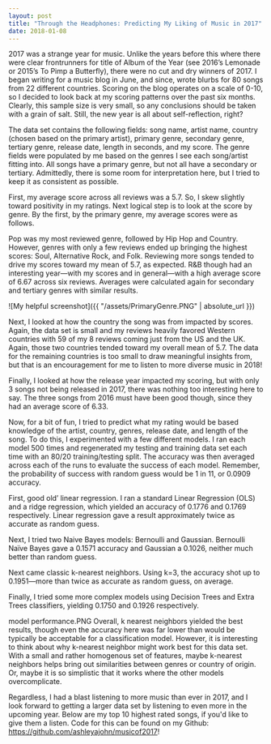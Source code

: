 ```yaml
---
layout: post
title: "Through the Headphones: Predicting My Liking of Music in 2017"
date: 2018-01-08
---
```

2017 was a strange year for music. Unlike the years before this where there were clear frontrunners for title of Album of the Year (see 2016’s Lemonade or 2015’s To Pimp a Butterfly), there were no cut and dry winners of 2017. I began writing for a music blog in June, and since, wrote blurbs for 80 songs from 22 different countries. Scoring on the blog operates on a scale of 0-10, so I decided to look back at my scoring patterns over the past six months. Clearly, this sample size is very small, so any conclusions should be taken with a grain of salt. Still, the new year is all about self-reflection, right?

The data set contains the following fields: song name, artist name, country (chosen based on the primary artist), primary genre, secondary genre, tertiary genre, release date, length in seconds, and my score. The genre fields were populated by me based on the genres I see each song/artist fitting into. All songs have a primary genre, but not all have a secondary or tertiary. Admittedly, there is some room for interpretation here, but I tried to keep it as consistent as possible.

First, my average score across all reviews was a 5.7. So, I skew slightly toward positivity in my ratings. Next logical step is to look at the score by genre. By the first, by the primary genre, my average scores were as follows.

Pop was my most reviewed genre, followed by Hip Hop and Country. However, genres with only a few reviews ended up bringing the highest scores: Soul, Alternative Rock, and Folk. Reviewing more songs tended to drive my scores toward my mean of 5.7, as expected. R&B though had an interesting year—with my scores and in general—with a high average score of 6.67 across six reviews.  Averages were calculated again for secondary and tertiary genres with similar results.

![My helpful screenshot]({{ "/assets/PrimaryGenre.PNG" | absolute_url }})

 
Next, I looked at how the country the song was from impacted by scores. Again, the data set is small and my reviews heavily favored Western countries with 59 of my 8 reviews coming just from the US and the UK. Again, those two countries tended toward my overall mean of 5.7. The data for the remaining countries is too small to draw meaningful insights from, but that is an encouragement for me to listen to more diverse music in 2018!

Finally, I looked at how the release year impacted my scoring, but with only 3 songs not being released in 2017, there was nothing too interesting here to say. The three songs from 2016 must have been good though, since they had an average score of 6.33.

Now, for a bit of fun, I tried to predict what my rating would be based knowledge of the artist, country, genres, release date, and length of the song. To do this, I experimented with a few different models. I ran each model 500 times and regenerated my testing and training data set each time with an 80/20 training/testing split. The accuracy was then averaged across each of the runs to evaluate the success of each model. Remember, the probability of success with random guess would be 1 in 11, or 0.0909 accuracy.

First, good old’ linear regression. I ran a standard Linear Regression (OLS) and a ridge regression, which yielded an accuracy of 0.1776 and 0.1769 respectively. Linear regression gave a result approximately twice as accurate as random guess.

Next, I tried two Naive Bayes models: Bernoulli and Gaussian. Bernoulli Naïve Bayes gave a 0.1571 accuracy and Gaussian a 0.1026, neither much better than random guess.

Next came classic k-nearest neighbors. Using k=3, the accuracy shot up to 0.1951—more than twice as accurate as random guess, on average.

Finally, I tried some more complex models using Decision Trees and Extra Trees classifiers, yielding 0.1750 and 0.1926 respectively.

model performance.PNG
Overall, k nearest neighbors yielded the best results, though even the accuracy here was far lower than would be typically be acceptable for a classification model. However, it is interesting to think about why k-nearest neighbor might work best for this data set. With a small and rather homogenous set of features, maybe k-nearest neighbors helps bring out similarities between genres or country of origin. Or, maybe it is so simplistic that it works where the other models overcomplicate.

Regardless, I had a blast listening to more music than ever in 2017, and I look forward to getting a larger data set by listening to even more in the upcoming year. Below are my top 10 highest rated songs, if you'd like to give them a listen. Code for this can be found on my Github: https://github.com/ashleyajohn/musicof2017!
